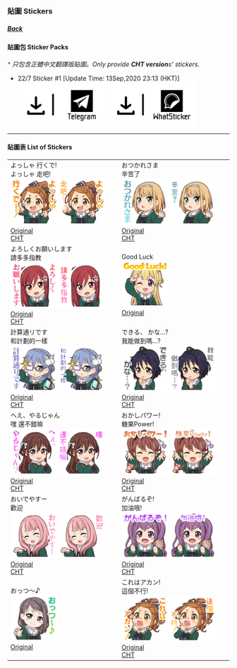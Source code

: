 ### 貼圖 Stickers
##### [Back](HostsCreation.md)

#### 貼圖包 Sticker Packs<br>
<i>^ 只包含正體中文翻譯版貼圖。Only provide **CHT version**s' stickers.</i>
- 22/7 Sticker #1 [Update Time: 13Sep,2020 23:13 (HKT)]<br> 
<a target="_blank" rel="noopener noreferrer" href="https://t.me/addstickers/sticker227_1"><img src="../../Img/Download_Telegram.png" height="100"></a>
<a target="_blank" rel="noopener noreferrer" href="https://whatsticker.online/p/335685MXmUWmK/HK/zh"><img src="../../Img/Download_Whatsticker.png" height="100"></a>

---

#### 貼圖表 List of Stickers<br>

<table>
 <tr>
<td>よっしゃ 行くで!<br>よっしゃ 走吧!<br>
 <img src="../../Img/Nanaon/Stamp/Original/10000001.png" width="45%"><img src="../../Img/Nanaon/Stamp/CHT/10000001.png" width="45%"><br>
 <a target="_blank" rel="noopener noreferrer" href="https://github.com/LYHPandaKing/227PhotoBackup/raw/master/Img/Nanaon/Stamp/Original/10000001.png">Original</a><br>
 <a target="_blank" rel="noopener noreferrer" href="https://github.com/LYHPandaKing/227PhotoBackup/raw/master/Img/Nanaon/Stamp/CHT/10000001.png">CHT</a><br></td>
<td>おつかれさま<br>辛苦了<br>
 <img src="../../Img/Nanaon/Stamp/Original/10000002.png" width="45%"><img src="../../Img/Nanaon/Stamp/CHT/10000002.png" width="45%"><br>
 <a target="_blank" rel="noopener noreferrer" href="https://github.com/LYHPandaKing/227PhotoBackup/raw/master/Img/Nanaon/Stamp/Original/10000002.png">Original</a><br>
 <a target="_blank" rel="noopener noreferrer" href="https://github.com/LYHPandaKing/227PhotoBackup/raw/master/Img/Nanaon/Stamp/CHT/10000002.png">CHT</a><br></td>
 </tr>
 <tr>
<td>よろしくお願いします<br>請多多指教<br>
 <img src="../../Img/Nanaon/Stamp/Original/10000003.png" width="45%"><img src="../../Img/Nanaon/Stamp/CHT/10000003.png" width="45%"><br>
 <a target="_blank" rel="noopener noreferrer" href="https://github.com/LYHPandaKing/227PhotoBackup/raw/master/Img/Nanaon/Stamp/Original/10000003.png">Original</a><br>
 <a target="_blank" rel="noopener noreferrer" href="https://github.com/LYHPandaKing/227PhotoBackup/raw/master/Img/Nanaon/Stamp/CHT/10000003.png">CHT</a><br></td>
<td>Good Luck<br>
 <img src="../../Img/Nanaon/Stamp/Original/10000004.png" width="45%"><br>
 <a target="_blank" rel="noopener noreferrer" href="https://github.com/LYHPandaKing/227PhotoBackup/raw/master/Img/Nanaon/Stamp/Original/10000004.png">Original</a><br></td>
 </tr>
 <tr>
<td>計算通リです<br>和計劃的一樣<br>
 <img src="../../Img/Nanaon/Stamp/Original/10000005.png" width="45%"><img src="../../Img/Nanaon/Stamp/CHT/10000005.png" width="45%"><br>
 <a target="_blank" rel="noopener noreferrer" href="https://github.com/LYHPandaKing/227PhotoBackup/raw/master/Img/Nanaon/Stamp/Original/10000005.png">Original</a><br>
 <a target="_blank" rel="noopener noreferrer" href="https://github.com/LYHPandaKing/227PhotoBackup/raw/master/Img/Nanaon/Stamp/CHT/10000005.png">CHT</a><br></td>
<td>できる、 かな...?<br>我能做到嗎...?<br>
 <img src="../../Img/Nanaon/Stamp/Original/10000006.png" width="45%"><img src="../../Img/Nanaon/Stamp/CHT/10000006.png" width="45%"><br>
 <a target="_blank" rel="noopener noreferrer" href="https://github.com/LYHPandaKing/227PhotoBackup/raw/master/Img/Nanaon/Stamp/Original/10000006.png">Original</a><br>
 <a target="_blank" rel="noopener noreferrer" href="https://github.com/LYHPandaKing/227PhotoBackup/raw/master/Img/Nanaon/Stamp/CHT/10000006.png">CHT</a><br></td>
 </tr>
 <tr>
<td>ヘえ、やるじゃん<br>嘿 還不錯嘛<br>
 <img src="../../Img/Nanaon/Stamp/Original/10000007.png" width="45%"><img src="../../Img/Nanaon/Stamp/CHT/10000007.png" width="45%"><br>
 <a target="_blank" rel="noopener noreferrer" href="https://github.com/LYHPandaKing/227PhotoBackup/raw/master/Img/Nanaon/Stamp/Original/10000007.png">Original</a><br>
 <a target="_blank" rel="noopener noreferrer" href="https://github.com/LYHPandaKing/227PhotoBackup/raw/master/Img/Nanaon/Stamp/CHT/10000007.png">CHT</a><br></td>
<td>おかしパワー!<br>糖果Power!<br>
 <img src="../../Img/Nanaon/Stamp/Original/10000008.png" width="45%"><img src="../../Img/Nanaon/Stamp/CHT/10000008.png" width="45%"><br>
 <a target="_blank" rel="noopener noreferrer" href="https://github.com/LYHPandaKing/227PhotoBackup/raw/master/Img/Nanaon/Stamp/Original/10000008.png">Original</a><br>
 <a target="_blank" rel="noopener noreferrer" href="https://github.com/LYHPandaKing/227PhotoBackup/raw/master/Img/Nanaon/Stamp/CHT/10000008.png">CHT</a><br></td>
 </tr>
 <tr>
<td>おいでやすー<br>歡迎<br>
 <img src="../../Img/Nanaon/Stamp/Original/10000009.png" width="45%"><img src="../../Img/Nanaon/Stamp/CHT/10000009.png" width="45%"><br>
 <a target="_blank" rel="noopener noreferrer" href="https://github.com/LYHPandaKing/227PhotoBackup/raw/master/Img/Nanaon/Stamp/Original/10000009.png">Original</a><br>
 <a target="_blank" rel="noopener noreferrer" href="https://github.com/LYHPandaKing/227PhotoBackup/raw/master/Img/Nanaon/Stamp/CHT/10000009.png">CHT</a><br></td>
<td>がんばるぞ!<br>加油哦!<br>
 <img src="../../Img/Nanaon/Stamp/Original/10000010.png" width="45%"><img src="../../Img/Nanaon/Stamp/CHT/10000010.png" width="45%"><br>
 <a target="_blank" rel="noopener noreferrer" href="https://github.com/LYHPandaKing/227PhotoBackup/raw/master/Img/Nanaon/Stamp/Original/10000010.png">Original</a><br>
 <a target="_blank" rel="noopener noreferrer" href="https://github.com/LYHPandaKing/227PhotoBackup/raw/master/Img/Nanaon/Stamp/CHT/10000010.png">CHT</a><br></td>
 </tr>
 <tr>
<td>おっつ〜♪<br>
 <img src="../../Img/Nanaon/Stamp/Original/10000011.png" width="45%"><br>
 <a target="_blank" rel="noopener noreferrer" href="https://github.com/LYHPandaKing/227PhotoBackup/raw/master/Img/Nanaon/Stamp/Original/10000011.png">Original</a><br></td>
<td>これはアカン!<br>這個不行!<br>
 <img src="../../Img/Nanaon/Stamp/Original/10000012.png" width="45%"><img src="../../Img/Nanaon/Stamp/CHT/10000012.png" width="45%"><br>
 <a target="_blank" rel="noopener noreferrer" href="https://github.com/LYHPandaKing/227PhotoBackup/raw/master/Img/Nanaon/Stamp/Original/10000012.png">Original</a><br>
 <a target="_blank" rel="noopener noreferrer" href="https://github.com/LYHPandaKing/227PhotoBackup/raw/master/Img/Nanaon/Stamp/CHT/10000012.png">CHT</a><br></td>
 </tr>
</table>
